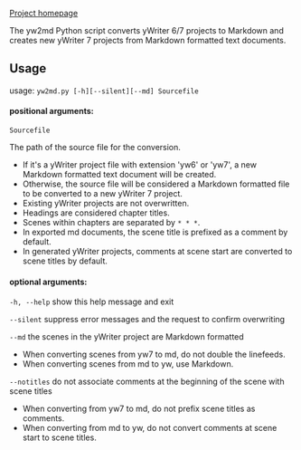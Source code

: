 [Project homepage](https://peter88213.github.io/yw2md)


The yw2md Python script converts yWriter 6/7 projects to Markdown 
and creates new yWriter 7 projects from Markdown formatted text documents.

## Usage
usage: `yw2md.py [-h][--silent][--md] Sourcefile`

#### positional arguments:

`Sourcefile` 

The path of the source file for the conversion. 

* If it's a yWriter project file with extension 'yw6' or 'yw7', 
a new Markdown formatted text document will be created.
* Otherwise, the source file will be considered a Markdown formatted file 
to be converted to a new yWriter 7 project. 
* Existing yWriter projects are not overwritten.
* Headings are considered chapter titles. 
* Scenes within chapters are separated by `* * *`. 
* In exported md documents, the scene title is prefixed as a comment by default.
* In generated yWriter projects, comments at scene start are converted to scene titles by default.


#### optional arguments:

`-h, --help`  show this help message and exit

`--silent`  suppress error messages and the request to confirm overwriting

`--md`  the scenes in the yWriter project are Markdown formatted

* When converting scenes from yw7 to md, do not double the linefeeds.
* When converting scenes from md to yw, use Markdown.

`--notitles`  do not associate comments at the beginning of the scene with scene titles

* When converting from yw7 to md, do not prefix scene titles as comments.
* When converting from md to yw, do not convert comments at scene start to scene titles.
